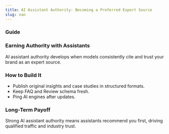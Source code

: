 ```yaml
---
title: AI Assistant Authority: Becoming a Preferred Expert Source
slug: nan
---
```


### Guide
### Earning Authority with Assistants
AI assistant authority develops when models consistently cite and trust your brand as an expert source.

### How to Build It
- Publish original insights and case studies in structured formats.
- Keep FAQ and Review schema fresh.
- Ping AI engines after updates.

### Long-Term Payoff
Strong AI assistant authority means assistants recommend you first, driving qualified traffic and industry trust.